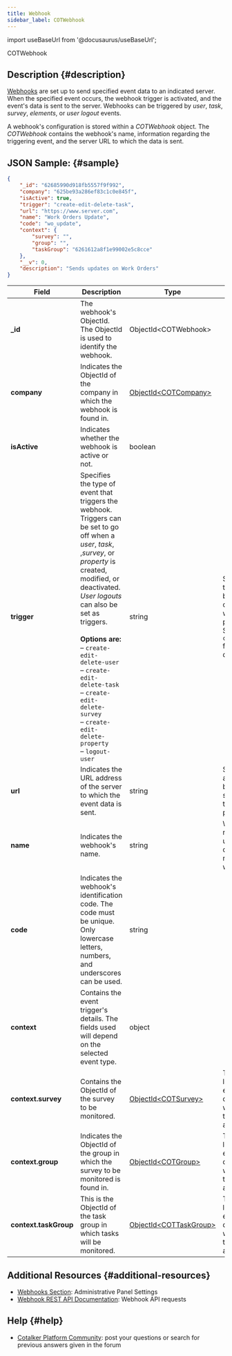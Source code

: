 ```yaml
---
title: Webhook
sidebar_label: COTWebhook
---
```

import useBaseUrl from '@docusaurus/useBaseUrl';

<span className="hero__subtitle">COTWebhook</span>

## Description {#description}

[Webhooks](/docs/documentation/admin/admin_webhooks) are set up to send specified event data to an indicated server. When the specified event occurs, the webhook trigger is activated, and the event's data is sent to the server. Webhooks can be triggered by _user_, _task_, _survey_, _elements_, or _user logout_ events.

A webhook's configuration is stored within a _COTWebhook_ object. The _COTWebhook_ contains the webhook's name, information regarding the triggering event, and the server URL to which the data is sent.

## JSON Sample: {#sample}

```json
{
    "_id": "62685990d918fb5557f9f992",
    "company": "625be93a286ef83c1c0e845f",
    "isActive": true,
    "trigger": "create-edit-delete-task",
    "url": "https://www.server.com",
    "name": "Work Orders Update",
    "code": "wo_update",
    "context": {
        "survey": "",
        "group": "",
        "taskGroup": "6261612a8f1e99002e5c8cce"
    },
    "__v": 0,
    "description": "Sends updates on Work Orders"
}
```
Field | Description | Type | Notes
--- | --- | --- | ---
**_id** | The webhook's ObjectId. The ObjectId is used to identify the webhook. | ObjectId<COTWebhook\> | 
**company** | Indicates the ObjectId of the company in which the webhook is found in. | [ObjectId<COTCompany\>](/docs/documentation/models/model_company) |
**isActive** | Indicates whether the webhook is active or not. | boolean | 
**trigger** | Specifies the type of event that triggers the webhook. Triggers can be set to go off when a _user_, _task_, ,_survey_, or _property_ is created, modified, or deactivated. _User logouts_ can also be set as triggers. <br/><br/>**Options are:** <br/>– `create-edit-delete-user` <br/>– `create-edit-delete-task` <br/>– `create-edit-delete-survey` <br/>– `create-edit-delete-property`<br/>– `logout-user` | string | Some triggers can be configured with special pararmeters. See the `contexts` field for details.
**url** | Indicates the URL address of the server to which the event data is sent. | string | Server URLs are provided by external systems or third-parties.
**name** | Indicates the webhook's name. | string | We recommend using a descriptive name for the webhook.
**code** | Indicates the webhook's identification code. The code must be unique. Only lowercase letters, numbers, and underscores can be used. | string |
**context** | Contains the event trigger's details. The fields used will depend on the selected event type.| object | 
**context.survey** | Contains the ObjectId of the survey to be monitored. | [ObjectId<COTSurvey\>](/docs/documentation/models/surveys/model_surveys) | This field is left with empty quotes when the trigger is not a survey.
**context.group** | Indicates the ObjectId of the group in which the survey to be monitored is found in. | [ObjectId<COTGroup\>](/docs/documentation/models/communication/model_groups) | This field is left with empty quotes when the trigger is not a survey.
**context.taskGroup** | This is the ObjectId of the task group in which tasks will be monitored. | [ObjectId<COTTaskGroup\>](/docs/documentation/models/tasks/model_taskgroup) | This field is left with empty quotes when the trigger is not a task.


## Additional Resources {#additional-resources}
- [Webhooks Section](/docs/documentation/admin/admin_webhooks): Administrative Panel Settings
- [Webhook REST API Documentation](/docs/documentation/api/automations/webhooks): Webhook API requests

## Help {#help}

- [Cotalker Platform Community](https://github.com/Cotalker/documentation/discussions): post your questions or search for previous answers given in the forum